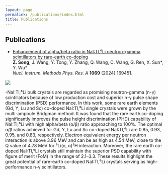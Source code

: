 ```yaml
---
layout: page
permalink: /publications/index.html
title: Publications
---
```


## Publications

- [Enhancement of alpha/beta ratio in NaI:Tl,⁶Li neutron–gamma scintillators by rare-earth co-doping](https://doi.org/10.1016/j.nima.2024.169451)<br>
  **Z. Song**, J. Wang, Y. Tong, Y. Zhang, Q. Wang, C. Wang, G. Ren, X. Sun\*, Y. Wu\*<br>
  *Nucl. Instrum. Methods Phys. Res. A* **1069** (2024) 169451.
  
<img src="https://shhhhong.github.io/images/page.PNG" class="floatpic">

-NaI:Tl,⁶Li bulk crystals are regarded as promising neutron-gamma (n-γ) scintillators because of low production cost and superior n-γ pulse shape discrimination (PSD) performance. In this work, some rare earth elements (Gd, Y, Lu and Sc) co-doped NaI:Tl,⁶Li single crystals were grown by the multi-ampoule Bridgman method. It was found that the rare earth co-doping significantly improves the pulse height discrimination (PHD) capability of NaI:Tl,⁶Li with high alpha/beta (α/β) ratio approaching to 100%. The optimal α/β ratios achieved for Gd, Y, Lu and Sc co-doped NaI:Tl,⁶Li are 0.85, 0.93, 0.95, and 0.83, respectively. Electron equivalent energy per neutron interaction is above 3.96 MeV and can be as high as 4.54 MeV, close to the Q value of 4.78 MeV for ⁶Li(n, α)³H interaction. Moreover, the rare earth co-doped NaI:Tl,⁶Li crystals still maintain the superior PSD capability with figure of merit (FoM) in the range of 2.1–3.3. These results highlight the great potential of rare-earth co-doped NaI:Tl,⁶Li crystals serving as high-performance n-γ scintillators.
